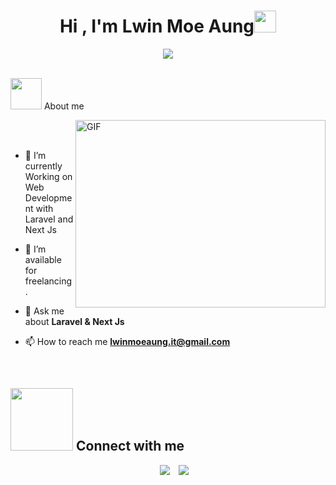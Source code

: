 <h1 align="center">Hi , I'm Lwin Moe Aung<img src="https://media.giphy.com/media/hvRJCLFzcasrR4ia7z/giphy.gif" width="35"></h1>
<p align="center">
  <a href="https://github.com/DenverCoder1/readme-typing-svg"><img src="https://readme-typing-svg.herokuapp.com?font=Time+New+Roman&color=%23EE4B2B&size=25&center=true&vCenter=true&width=600&height=100&lines=Web+Developer;Competitive+Programmer;Expert+on+Codeforces;Always+Challenging+on+learning+new+things"></a>
</p>
<br>
<picture><img src = "https://github.com/7oSkaaa/7oSkaaa/blob/main/Images/about_me.gif?raw=true" width = 50px></picture> About me

<picture><img align="right" height="300" width="400" alt="GIF" src="https://media.giphy.com/media/SWoSkN6DxTszqIKEqv/giphy.gif"></a></picture>

<br><br>

- 🌱 I’m currently Working on Web Development with Laravel and Next Js

- 🤝 I’m available for freelancing.

- 💬 Ask me about **Laravel & Next Js**

- 📫 How to reach me **lwinmoeaung.it@gmail.com**
<br>


## <picture> <img src="https://github.com/7oSkaaa/7oSkaaa/blob/main/Images/Connect-with-me.gif?raw=true" width="100px"> </picture> Connect with me
<p align="center">

 <div align="center"  class="icons-social" style="margin-left: 10px;">
        <a style="margin-left: 10px;"  target="_blank" href="">
			<img src="https://img.icons8.com/doodle/40/000000/linkedin--v2.png"></a>
        <a style="margin-left: 10px;" target="_blank" href="https://github.com/lma-dev">
		<img src="https://img.icons8.com/doodle/40/000000/github--v1.png"></a>
      </div>

</p>



